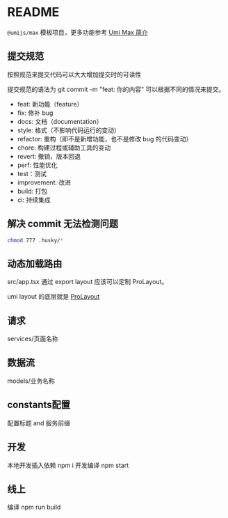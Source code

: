# README

`@umijs/max` 模板项目，更多功能参考 [Umi Max 简介](https://umijs.org/docs/max/introduce)

## 提交规范

按照规范来提交代码可以大大增加提交时的可读性

提交规范的语法为 git commit -m "feat: 你的内容" 可以根据不同的情况来提交。

- feat: 新功能（feature）
- fix: 修补 bug
- docs: 文档（documentation）
- style: 格式（不影响代码运行的变动）
- refactor: 重构（即不是新增功能，也不是修改 bug 的代码变动）
- chore: 构建过程或辅助工具的变动
- revert: 撤销，版本回退
- perf: 性能优化
- test：测试
- improvement: 改进
- build: 打包
- ci: 持续集成

## 解决 commit 无法检测问题

```bash
chmod 777 .husky/*
```

## 动态加载路由

src/app.tsx 通过 export layout 应该可以定制 ProLayout。

umi layout 的底层就是 [ProLayout]('https://procomponents.ant.design/components/layout#menu')

## 请求

services/页面名称

## 数据流

models/业务名称

## constants配置

配置标题 and 服务前缀

## 开发

本地开发插入依赖 npm i 开发编译 npm start

## 线上

编译 npm run build

